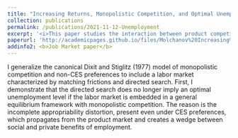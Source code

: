 ```yaml
---
title: "Increasing Returns, Monopolistic Competition, and Optimal Unemployment"
collection: publications
permalink: /publications/2021-11-12-Unemployment
excerpt: '<i>This paper studies the interaction between product competition and a frictional labour market.</i>'
paperurl: 'http://academicpages.github.io/files/Molchanov%20Increasing%20Returns%20and%20Unemployment.pdf'
addinfo2: <b>Job Market paper</b>
---
```

I generalize the canonical Dixit and Stiglitz (1977) model of monopolistic competition and non-CES preferences to include a labor market characterized by matching frictions and directed search. First, I demonstrate that the directed search does no longer imply an optimal unemployment level if the labor market is embedded in a general equilibrium framework with monopolistic competition. The reason is the incomplete appropriability distortion, present even under CES preferences, which propagates from the product market and creates a wedge between social and private benefits of employment.
